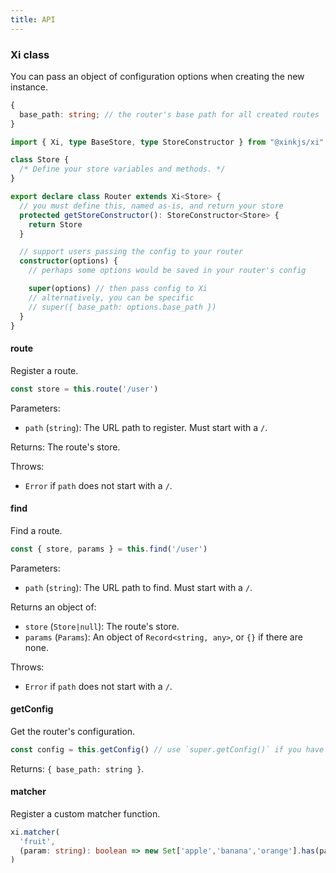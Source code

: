 ```yaml
---
title: API
---
```


### Xi class

You can pass an object of configuration options when creating the new instance.
```ts
{
  base_path: string; // the router's base path for all created routes
}
```

```ts
import { Xi, type BaseStore, type StoreConstructor } from "@xinkjs/xi"

class Store {
  /* Define your store variables and methods. */
}

export declare class Router extends Xi<Store> {
  // you must define this, named as-is, and return your store
  protected getStoreConstructor(): StoreConstructor<Store> {
    return Store
  }

  // support users passing the config to your router
  constructor(options) {
    // perhaps some options would be saved in your router's config

    super(options) // then pass config to Xi
    // alternatively, you can be specific
    // super({ base_path: options.base_path })
  }
}
```

#### **route**

Register a route.

```js
const store = this.route('/user')
```

Parameters:
  - `path` (`string`): The URL path to register. Must start with a `/`.

Returns: The route's store.

Throws:
  - `Error` if `path` does not start with a `/`.

#### **find**

Find a route.

```js
const { store, params } = this.find('/user')
```

Parameters:
  - `path` (`string`): The URL path to find. Must start with a `/`.

Returns an object of:
  - `store` (`Store|null`): The route's store.
  - `params` (`Params`): An object of `Record<string, any>`, or `{}` if there are none.

Throws:
  - `Error` if `path` does not start with a `/`.

#### **getConfig**

Get the router's configuration.

```js
const config = this.getConfig() // use `super.getConfig()` if you have your own method.
```

Returns: `{ base_path: string }`.

#### **matcher**

Register a custom matcher function.

```ts
xi.matcher(
  'fruit', 
  (param: string): boolean => new Set['apple','banana','orange'].has(param)
)
```
